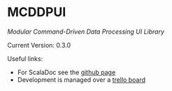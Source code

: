MCDDPUI
=======
_Modular Command-Driven Data Processing UI Library_

Current Version: 0.3.0

Useful links:
  - For ScalaDoc see the [github page](http://ksmonkey123.github.io/mcddpui)
  - Development is managed over a [trello board](https://trello.com/b/sAO3kMHd/mcddpui)
